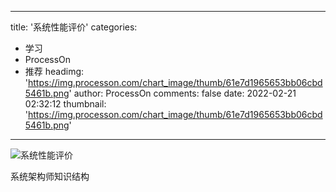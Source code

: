 
---
title: '系统性能评价'
categories: 
 - 学习
 - ProcessOn
 - 推荐
headimg: 'https://img.processon.com/chart_image/thumb/61e7d1965653bb06cbd5461b.png'
author: ProcessOn
comments: false
date: 2022-02-21 02:32:12
thumbnail: 'https://img.processon.com/chart_image/thumb/61e7d1965653bb06cbd5461b.png'
---

<div>   
<img class="thumb" alt="系统性能评价" src="https://img.processon.com/chart_image/thumb/61e7d1965653bb06cbd5461b.png" referrerpolicy="no-referrer">
<p>系统架构师知识结构</p>  
</div>
            